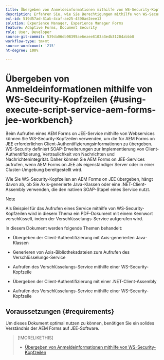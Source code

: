 ```yaml
---
title: Übergeben von Anmeldeinformationen mithilfe von WS-Security-Kopfzeilen
description: Erfahren Sie, wie Sie Berechtigungen mithilfe von WS-Security-Headern übergeben.
exl-id: 519d57ad-81ab-4caf-ae25-4390ae2eee13
solution: Experience Manager, Experience Manager Forms
feature: Adaptive Forms, Document Security
role: User, Developer
source-git-commit: 539da06db98395ae6eaee8103a3e4b31204abbb8
workflow-type: tm+mt
source-wordcount: '215'
ht-degree: 100%

---
```


# Übergeben von Anmeldeinformationen mithilfe von WS-Security-Kopfzeilen {#using-execute-script-service-aem-forms-jee-workbench}

Beim Aufrufen eines AEM Forms on JEE-Service mithilfe von Webservices können Sie WS-Security-Kopfzeilen verwenden, um die für AEM Forms on JEE erforderlichen Client-Authentifizierungsinformationen zu übergeben. WS-Security definiert SOAP-Erweiterungen zur Implementierung von Client-Authentifizierung, Vertraulichkeit von Nachrichten und Nachrichtenintegrität. Daher können Sie AEM Forms on JEE-Services aufrufen, wenn AEM Forms on JEE als eigenständiger Server oder in einer Cluster-Umgebung bereitgestellt wird.

Wie Sie WS-Security-Kopfzeilen an AEM Forms on JEE übergeben, hängt davon ab, ob Sie Axis-generierte Java-Klassen oder eine .NET-Client-Assembly verwenden, die den nativen SOAP-Stapel eines Service nutzt.

>[!NOTE]
>
>Als Beispiel für das Aufrufen eines Service mithilfe von WS-Security-Kopfzeilen wird in diesem Thema ein PDF-Dokument mit einem Kennwort verschlüsselt, indem der Verschlüsselungs-Service aufgerufen wird.

In diesem Dokument werden folgende Themen behandelt:

* Übergeben der Client-Authentifizierung mit Axis-generierten Java-Klassen

* Generieren von Axis-Bibliotheksdateien zum Aufrufen des Verschlüsselungs-Service

* Aufrufen des Verschlüsselungs-Service mithilfe einer WS-Security-Kopfzeile

* Übergeben der Client-Authentifizierung mit einer .NET-Client-Assembly

* Aufrufen des Verschlüsselungs-Service mithilfe einer WS-Security-Kopfzeile


## Voraussetzungen {#requirements}

Um dieses Dokument optimal nutzen zu können, benötigen Sie ein solides Verständnis der AEM Forms auf JEE-Software.

>[!MORELIKETHIS]
>
>* [Übergeben von Anmeldeinformationen mithilfe von WS-Security-Kopfzeilen](assets/passing-credentials-using-ws-security-headers.pdf)
